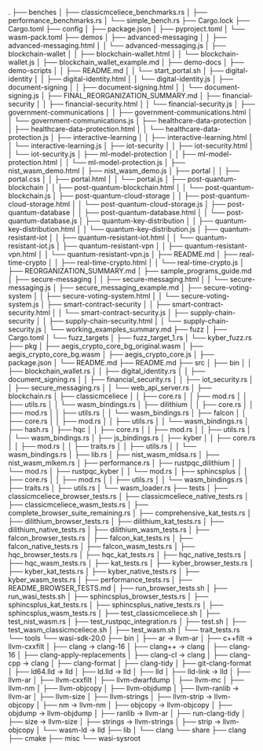 .
├── benches
│   ├── classicmceliece_benchmarks.rs
│   ├── performance_benchmarks.rs
│   └── simple_bench.rs
├── Cargo.lock
├── Cargo.toml
├── config
│   ├── package.json
│   ├── pyproject.toml
│   └── wasm-pack.toml
├── demos
│   ├── advanced-messaging
│   │   ├── advanced-messaging.html
│   │   └── advanced-messaging.js
│   ├── blockchain-wallet
│   │   ├── blockchain-wallet.html
│   │   └── blockchain-wallet.js
│   ├── blockchain_wallet_example.md
│   ├── demo-docs
│   ├── demo-scripts
│   │   ├── README.md
│   │   └── start_portal.sh
│   ├── digital-identity
│   │   ├── digital-identity.html
│   │   └── digital-identity.js
│   ├── document-signing
│   │   ├── document-signing.html
│   │   └── document-signing.js
│   ├── FINAL_REORGANIZATION_SUMMARY.md
│   ├── financial-security
│   │   ├── financial-security.html
│   │   └── financial-security.js
│   ├── government-communications
│   │   ├── government-communications.html
│   │   └── government-communications.js
│   ├── healthcare-data-protection
│   │   ├── healthcare-data-protection.html
│   │   └── healthcare-data-protection.js
│   ├── interactive-learning
│   │   ├── interactive-learning.html
│   │   └── interactive-learning.js
│   ├── iot-security
│   │   ├── iot-security.html
│   │   └── iot-security.js
│   ├── ml-model-protection
│   │   ├── ml-model-protection.html
│   │   └── ml-model-protection.js
│   ├── nist_wasm_demo.html
│   ├── nist_wasm_demo.js
│   ├── portal
│   │   ├── portal.css
│   │   ├── portal.html
│   │   └── portal.js
│   ├── post-quantum-blockchain
│   │   ├── post-quantum-blockchain.html
│   │   └── post-quantum-blockchain.js
│   ├── post-quantum-cloud-storage
│   │   ├── post-quantum-cloud-storage.html
│   │   └── post-quantum-cloud-storage.js
│   ├── post-quantum-database
│   │   ├── post-quantum-database.html
│   │   └── post-quantum-database.js
│   ├── quantum-key-distribution
│   │   ├── quantum-key-distribution.html
│   │   └── quantum-key-distribution.js
│   ├── quantum-resistant-iot
│   │   ├── quantum-resistant-iot.html
│   │   └── quantum-resistant-iot.js
│   ├── quantum-resistant-vpn
│   │   ├── quantum-resistant-vpn.html
│   │   └── quantum-resistant-vpn.js
│   ├── README.md
│   ├── real-time-crypto
│   │   ├── real-time-crypto.html
│   │   └── real-time-crypto.js
│   ├── REORGANIZATION_SUMMARY.md
│   ├── sample_programs_guide.md
│   ├── secure-messaging
│   │   ├── secure-messaging.html
│   │   └── secure-messaging.js
│   ├── secure_messaging_example.md
│   ├── secure-voting-system
│   │   ├── secure-voting-system.html
│   │   └── secure-voting-system.js
│   ├── smart-contract-security
│   │   ├── smart-contract-security.html
│   │   └── smart-contract-security.js
│   ├── supply-chain-security
│   │   ├── supply-chain-security.html
│   │   └── supply-chain-security.js
│   └── working_examples_summary.md
├── fuzz
│   ├── Cargo.toml
│   └── fuzz_targets
│       ├── fuzz_target_1.rs
│       └── kyber_fuzz.rs
├── pkg
│   ├── aegis_crypto_core_bg_original.wasm
│   ├── aegis_crypto_core_bg.wasm
│   ├── aegis_crypto_core.js
│   ├── package.json
│   └── README.md
├── README.md
├── src
│   ├── bin
│   │   ├── blockchain_wallet.rs
│   │   ├── digital_identity.rs
│   │   ├── document_signing.rs
│   │   ├── financial_security.rs
│   │   ├── iot_security.rs
│   │   ├── secure_messaging.rs
│   │   └── web_api_server.rs
│   ├── blockchain.rs
│   ├── classicmceliece
│   │   ├── core.rs
│   │   ├── mod.rs
│   │   ├── utils.rs
│   │   └── wasm_bindings.rs
│   ├── dilithium
│   │   ├── core.rs
│   │   ├── mod.rs
│   │   ├── utils.rs
│   │   └── wasm_bindings.rs
│   ├── falcon
│   │   ├── core.rs
│   │   ├── mod.rs
│   │   ├── utils.rs
│   │   └── wasm_bindings.rs
│   ├── hash.rs
│   ├── hqc
│   │   ├── core.rs
│   │   ├── mod.rs
│   │   ├── utils.rs
│   │   └── wasm_bindings.rs
│   ├── js_bindings.rs
│   ├── kyber
│   │   ├── core.rs
│   │   ├── mod.rs
│   │   ├── traits.rs
│   │   ├── utils.rs
│   │   └── wasm_bindings.rs
│   ├── lib.rs
│   ├── nist_wasm_mldsa.rs
│   ├── nist_wasm_mlkem.rs
│   ├── performance.rs
│   ├── rustpqc_dilithium
│   │   └── mod.rs
│   ├── rustpqc_kyber
│   │   └── mod.rs
│   ├── sphincsplus
│   │   ├── core.rs
│   │   ├── mod.rs
│   │   ├── utils.rs
│   │   └── wasm_bindings.rs
│   ├── traits.rs
│   ├── utils.rs
│   └── wasm_loader.rs
├── tests
│   ├── classicmceliece_browser_tests.rs
│   ├── classicmceliece_native_tests.rs
│   ├── classicmceliece_wasm_tests.rs
│   ├── complete_browser_suite_remaining.rs
│   ├── comprehensive_kat_tests.rs
│   ├── dilithium_browser_tests.rs
│   ├── dilithium_kat_tests.rs
│   ├── dilithium_native_tests.rs
│   ├── dilithium_wasm_tests.rs
│   ├── falcon_browser_tests.rs
│   ├── falcon_kat_tests.rs
│   ├── falcon_native_tests.rs
│   ├── falcon_wasm_tests.rs
│   ├── hqc_browser_tests.rs
│   ├── hqc_kat_tests.rs
│   ├── hqc_native_tests.rs
│   ├── hqc_wasm_tests.rs
│   ├── kat_tests.rs
│   ├── kyber_browser_tests.rs
│   ├── kyber_kat_tests.rs
│   ├── kyber_native_tests.rs
│   ├── kyber_wasm_tests.rs
│   ├── performance_tests.rs
│   ├── README_BROWSER_TESTS.md
│   ├── run_browser_tests.sh
│   ├── run_wasi_tests.sh
│   ├── sphincsplus_browser_tests.rs
│   ├── sphincsplus_kat_tests.rs
│   ├── sphincsplus_native_tests.rs
│   ├── sphincsplus_wasm_tests.rs
│   ├── test_classicmceliece.sh
│   ├── test_nist_wasm.rs
│   ├── test_rustpqc_integration.rs
│   ├── test.sh
│   ├── test_wasm_classicmceliece.sh
│   ├── test_wasm.sh
│   └── trait_tests.rs
└── tools
    └── wasi-sdk-20.0
        ├── bin
        │   ├── ar -> llvm-ar
        │   ├── c++filt -> llvm-cxxfilt
        │   ├── clang -> clang-16
        │   ├── clang++ -> clang
        │   ├── clang-16
        │   ├── clang-apply-replacements
        │   ├── clang-cl -> clang
        │   ├── clang-cpp -> clang
        │   ├── clang-format
        │   ├── clang-tidy
        │   ├── git-clang-format
        │   ├── ld64.lld -> lld
        │   ├── ld.lld -> lld
        │   ├── lld
        │   ├── lld-link -> lld
        │   ├── llvm-ar
        │   ├── llvm-cxxfilt
        │   ├── llvm-dwarfdump
        │   ├── llvm-mc
        │   ├── llvm-nm
        │   ├── llvm-objcopy
        │   ├── llvm-objdump
        │   ├── llvm-ranlib -> llvm-ar
        │   ├── llvm-size
        │   ├── llvm-strings
        │   ├── llvm-strip -> llvm-objcopy
        │   ├── nm -> llvm-nm
        │   ├── objcopy -> llvm-objcopy
        │   ├── objdump -> llvm-objdump
        │   ├── ranlib -> llvm-ar
        │   ├── run-clang-tidy
        │   ├── size -> llvm-size
        │   ├── strings -> llvm-strings
        │   ├── strip -> llvm-objcopy
        │   └── wasm-ld -> lld
        ├── lib
        │   └── clang
        └── share
            ├── clang
            ├── cmake
            ├── misc
            └── wasi-sysroot

